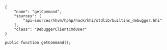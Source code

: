 ``` yamlmeta
{
    "name": "getCommand",
    "sources": [
        "api-sources/hhvm/hphp/hack/hhi/stdlib/builtins_debugger.hhi"
    ],
    "class": "DebuggerClientCmdUser"
}
```




``` Hack
public function getCommand();
```
<!-- HHAPIDOC -->
